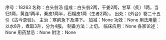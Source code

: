 序号：18263
名称：白头翁汤
组成：白头翁2两，干姜2两，甘草（炙）1两，当归1两，黄连1两半，秦皮1两半，石榴皮1两（生者2两）。
出处：《外台》卷二十五引《古今录验》。
主治：寒痢急下及滞下。
加减：None
功效：None
用法用量：以水8升，煮取3升，分为4服。
制备方法：上切。
临床应用：None
各家论述：None
用药禁忌：None
附注：None
